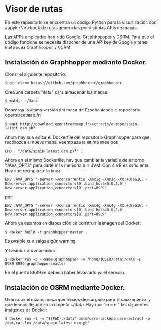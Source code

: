 # Visor de rutas
En este repositorio se encuentra un código Python para la visualización con JupyterNotebook de rutas generadas por distintas APIs de mapas.

Las API's empleadas han sido Google, Graphhopoper y OSRM. Para que el código funcione se necesita disponer de una API key de Google y tener instaladas Graphhopper y OSRM.

## Instalación de Graphhopper mediante Docker.

Clonar el siguiente repositorio: 
```
$ git clone https://github.com/graphhopper/graphhopper
```

Crea una carpeta "data" para almacenar los mapas:
```
$ makdir ~/data
```

Descarga la última versión del mapa de España desde el repositorio openstreetmap.fr:
```
$ wget http://download.openstreetmap.fr/extracts/europe/spain-latest.osm.pbf
```
Ahora hay que editar el Dockerfile del repositorio Graphhopper para que reconozca el nuevo mapa. Reemplaza la última línea por:
```
CMD [ "/data/spain-latest.osm.pbf" ]
```
Ahora en el mismo Dockerfile, hay que cambiar la variable de entorno "JAVA_OPTS" para darle más memoria a la JVM. Con 4 GB es suficiente. Hay que reemplazar la línea:

```
ENV JAVA_OPTS "-server -Xconcurrentio -Xmx1g -Xms1g -XX:+UseG1GC -Ddw.server.application_connectors[0].bind_host=0.0.0.0 -Ddw.server.application_connectors[0].port=8989"
```
 por:
```
ENV JAVA_OPTS "-server -Xconcurrentio -Xmx4g -Xms4g -XX:+UseG1GC -Ddw.server.application_connectors[0].bind_host=0.0.0.0 -Ddw.server.application_connectors[0].port=8989"
```

Ahora ya estamos en disposición de construir la imagen del Docker:

```
$ docker build -t graphhopper:master .  
```
Es posible que salga algún warning.

Y levantar el contenedor:
```
$ docker run -d --name graphhopper -v /home/$USER/data:/data -p 8989:8989 graphhopper:master
```
En el puerto 8989 se debería haber levantado ya el servicio.


## Instalación de OSRM mediante Docker.

Usaremos el mismo mapa que hemos descargado para el caso anterior y que hemos dejado en la carpeta ~/data. Hay que "correr" las siguientes imágenes de Docker:
```
$ docker run -t -v "${PWD}:/data" osrm/osrm-backend osrm-extract -p /opt/car.lua /data/spain-latest.osm.pbf
```


